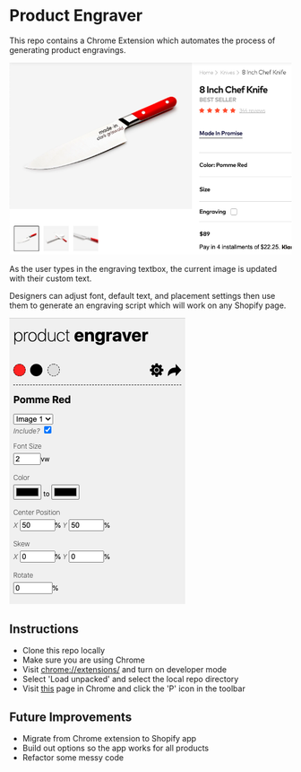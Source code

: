 # Product Engraver

This repo contains a Chrome Extension which automates the process of generating product engravings.

![engraver screenshot](https://github.com/trevoruptain/made-in-coding-challenge/blob/master/images/Screen%20Shot%202020-07-13%20at%208.13.06%20AM.png)

As the user types in the engraving textbox, the current image is updated with their custom text.

Designers can adjust font, default text, and placement settings then use them to generate an engraving script which will work on any Shopify page.

![engraver popup screenshot](https://github.com/trevoruptain/made-in-coding-challenge/blob/master/images/Screen%20Shot%202020-07-13%20at%208.22.45%20AM.png?raw=true)

## Instructions

* Clone this repo locally
* Make sure you are using Chrome
* Visit [chrome://extensions/](chrome://extensions/) and turn on developer mode
* Select 'Load unpacked' and select the local repo directory
* Visit [this](https://madeincookware.com/products/8-inch-chef-knife) page in Chrome and click the 'P' icon in the toolbar

## Future Improvements

* Migrate from Chrome extension to Shopify app
* Build out options so the app works for all products
* Refactor some messy code
